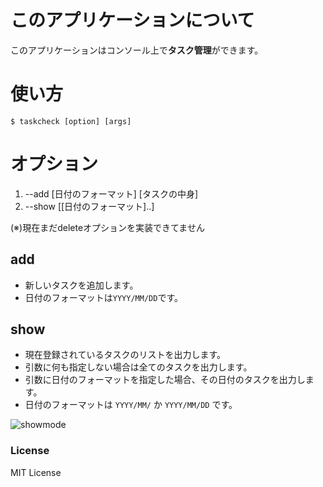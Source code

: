 # このアプリケーションについて
このアプリケーションはコンソール上で**タスク管理**ができます。  

# 使い方
    $ taskcheck [option] [args]

# オプション
1. --add [日付のフォーマット] [タスクの中身]  
2. --show [[日付のフォーマット]..]

(※)現在まだdeleteオプションを実装できてません  

## add
* 新しいタスクを追加します。  
* 日付のフォーマットは`YYYY/MM/DD`です。  

## show
* 現在登録されているタスクのリストを出力します。  
* 引数に何も指定しない場合は全てのタスクを出力します。  
* 引数に日付のフォーマットを指定した場合、その日付のタスクを出力します。  
* 日付のフォーマットは `YYYY/MM/` か `YYYY/MM/DD` です。  

![showmode](https://img.skitch.com/20120318-bayfhndxu9bit8ikqthm6hxk97.png)


### License
MIT License  
